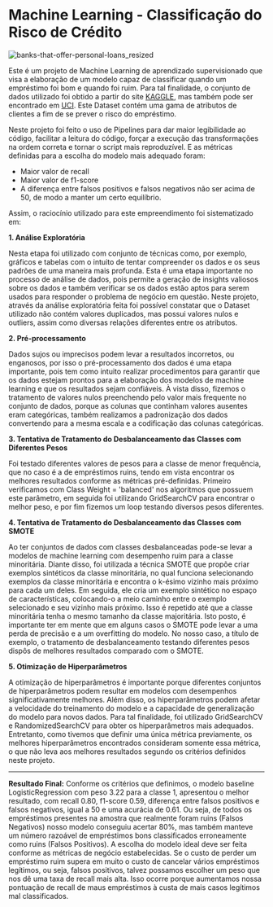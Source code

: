 # Machine Learning - Classificação do Risco de Crédito

![banks-that-offer-personal-loans_resized](https://user-images.githubusercontent.com/108491443/210626457-80244586-d0e9-48f5-b8e2-ad983a3cfb61.png)

Este é um projeto de Machine Learning de aprendizado supervisionado que visa a elaboração de um modelo capaz de classificar quando um empréstimo foi bom e quando foi ruim.  Para tal finalidade, o conjunto de dados utilizado foi obtido a partir do site [KAGGLE](https://www.kaggle.com/datasets/uciml/german-credit), mas também pode ser encontrado em  [UCI](https://archive.ics.uci.edu/ml/datasets/statlog+(german+credit+data)). Este Dataset contém uma gama de atributos de clientes a fim de se prever o risco do empréstimo.

Neste projeto foi feito o uso de Pipelines para dar maior legibilidade ao código, facilitar a leitura do código, forçar a execução das transformações na ordem correta e tornar o script mais reproduzível. E as métricas definidas para a escolha do modelo mais adequado foram:

- Maior valor de recall
- Maior valor de f1-score
- A diferença entre falsos positivos e falsos negativos não ser acima de 50, de modo a manter um certo equilíbrio.

Assim, o raciocínio utilizado para este empreendimento foi sistematizado em:

**1. Análise Exploratória**

Nesta etapa foi utilizado com conjunto de técnicas como, por exemplo, gráficos e tabelas com o intuito de tentar compreender os dados e os seus padrões de uma maneira mais profunda. Esta é uma etapa importante no processo de análise de dados, pois permite a geração de insights valiosos sobre os dados e também verificar se os dados estão aptos para serem usados para responder o problema de negócio em questão. Neste projeto, através da análise exploratória feita foi possível constatar que o Dataset utilizado não contém valores duplicados, mas possui valores nulos e outliers, assim como diversas relações diferentes entre os atributos.

**2. Pré-processamento**

Dados sujos ou imprecisos podem levar a resultados incorretos, ou enganosos, por isso o pré-processamento dos dados é uma etapa importante, pois tem como intuito realizar procedimentos para garantir que os dados estejam prontos para a elaboração dos modelos de machine learning e que os resultados sejam confiáveis. À vista disso, fizemos o tratamento de valores nulos preenchendo pelo valor mais frequente no conjunto de dados, porque as colunas que continham valores ausentes eram categóricas, também realizamos a padronização dos dados convertendo para a mesma escala e a codificação das colunas categóricas.

**3. Tentativa de Tratamento do Desbalanceamento das Classes com Diferentes Pesos**

Foi testado diferentes valores de pesos para a classe de menor frequência, que no caso é a de empréstimos ruins, tendo em vista encontrar os melhores resultados conforme as métricas pré-definidas. Primeiro verificamos com Class Weight = 'balanced' nos algoritmos que possuem este parâmetro, em seguida foi utilizando GridSearchCV para encontrar o melhor peso, e por fim fizemos um loop testando diversos pesos diferentes.

**4. Tentativa de Tratamento do Desbalanceamento das Classes com SMOTE**

Ao ter conjuntos de dados com classes desbalanceadas pode-se levar a modelos de machine learning com desempenho ruim para a classe minoritária. Diante disso, foi utilizada a técnica SMOTE que propõe criar exemplos sintéticos da classe minoritária, no qual funciona selecionando exemplos da classe minoritária e encontra o k-ésimo vizinho mais próximo para cada um deles. Em seguida, ele cria um exemplo sintético no espaço de características, colocando-o a meio caminho entre o exemplo selecionado e seu vizinho mais próximo. Isso é repetido até que a classe minoritária tenha o mesmo tamanho da classe majoritária. Isto posto, é importante ter em mente que em alguns casos o SMOTE pode levar a uma perda de precisão e a um overfitting do modelo. No nosso caso, a título de exemplo, o tratamento de desbalanceamento testando diferentes pesos dispôs de melhores resultados comparado com o SMOTE.

**5. Otimização de Hiperparâmetros**

A otimização de hiperparâmetros é importante porque diferentes conjuntos de hiperparâmetros podem resultar em modelos com desempenhos significativamente melhores. Além disso, os hiperparâmetros podem afetar a velocidade do treinamento do modelo e a capacidade de generalização do modelo para novos dados. Para tal finalidade, foi utilizado GridSearchCV e RandomizedSearchCV para obter os hiperparâmetros mais adequados. Entretanto, como tivemos que definir uma única métrica previamente, os melhores hiperparâmetros encontrados consideram somente essa métrica, o que não leva aos melhores resultados segundo os critérios definidos neste projeto.

___

**Resultado Final:** Conforme os critérios que definimos, o modelo baseline LogisticRegression com peso 3.22 para a classe 1, apresentou o melhor resultado, com recall 0.80, f1-score 0.59, diferença entre falsos positivos e falsos negativos, igual a 50 e uma acurácia de 0.61. Ou seja, de todos os empréstimos presentes na amostra que realmente foram ruins (Falsos Negativos) nosso modelo conseguiu acertar 80%, mas também manteve um número razoável de empréstimos bons classificados erroneamente como ruins (Falsos Positivos). A escolha do modelo ideal deve ser feita conforme as métricas de negócio estabelecidas. Se o custo de perder um empréstimo ruim supera em muito o custo de cancelar vários empréstimos legítimos, ou seja, falsos positivos, talvez possamos escolher um peso que nos dê uma taxa de recall mais alta. Isso ocorre porque aumentamos nossa pontuação de recall de maus empréstimos à custa de mais casos legítimos mal classificados.


